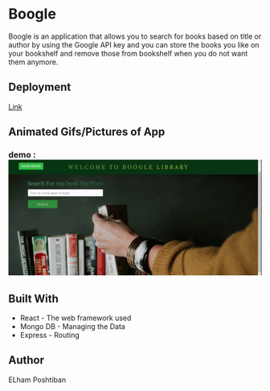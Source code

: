 # Boogle

Boogle is an application that allows you to search for books based on title or author by using the Google API key and you can store the books you like on your bookshelf and remove those from bookshelf when you do not want them anymore.


## Deployment   

 [Link](https://damp-cove-11110.herokuapp.com/)  
 

## Animated Gifs/Pictures of App
 
### demo :  ![Application](/client/src/assets/image/book.gif)


 ## Built With

* React - The web framework used
* Mongo DB - Managing the Data 
* Express - Routing

 ## Author

 ELham Poshtiban